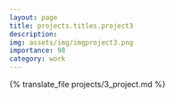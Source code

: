 ```yaml
---
layout: page
title: projects.titles.project3
description: 
img: assets/img/imgproject3.png
importance: 98
category: work
---
```


{% translate_file projects/3_project.md %}



